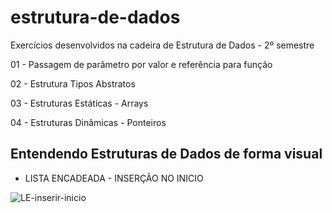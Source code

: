 # estrutura-de-dados
Exercícios desenvolvidos na cadeira de Estrutura de Dados - 2º semestre

<p>01 - Passagem de parâmetro por valor e referência para função</p>
<p>02 - Estrutura Tipos Abstratos</p>
<p>03 - Estruturas Estáticas - Arrays</p>
<p>04 - Estruturas Dinâmicas - Ponteiros</p>

<h2>Entendendo Estruturas de Dados de forma visual</h2>

* LISTA ENCADEADA - INSERÇÃO NO INICIO

![LE-inserir-inicio](https://user-images.githubusercontent.com/62727932/168450694-825c31d2-9ede-40b8-b61d-8578dca9c0f5.gif)
